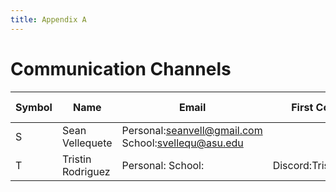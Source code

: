 ```yaml
---
title: Appendix A
---
```


# Communication Channels 
|Symbol|Name |Email |First Contact | Second Contact | Third Contact | 
|---|---|---|---|---|---|
| S  | Sean Vellequete | Personal:seanvell@gmail.com School:svellequ@asu.edu |   |    |    |
| T  | Tristin Rodriguez | Personal:  School: |  Discord:Tristin#0515 |   |   |  
